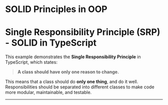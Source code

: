 # SOLID Principles in OOP

# Single Responsibility Principle (SRP) - SOLID in TypeScript

This example demonstrates the **Single Responsibility Principle** in TypeScript, which states:

> **A class should have only one reason to change.**

This means that a class should do **only one thing**, and do it well. Responsibilities should be separated into different classes to make code more modular, maintainable, and testable.

---